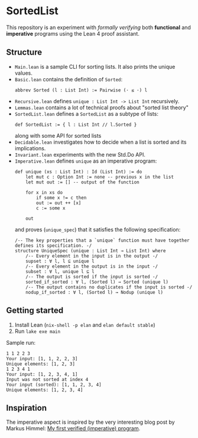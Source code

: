 # SortedList

This repository is an experiment with _formally verifying_ both **functional** and **imperative** programs using the Lean 4 proof assistant.

## Structure

- `Main.lean` is a sample CLI for sorting lists. It also prints the unique values.
- `Basic.lean` contains the definition of `Sorted`:
    ```lean
    abbrev Sorted (l : List Int) := Pairwise (· ≤ ·) l
    ```
- `Recursive.lean` defines `unique : List Int -> List Int` recursively.
- `Lemmas.lean` contains a lot of technical proofs about "sorted list theory"
- `SortedList.lean` defines a `SortedList` as a subtype of lists:
    ```lean
    def SortedList := { l : List Int // l.Sorted }
    ```
    along with some API for sorted lists
- `Decidable.lean` investigates how to decide when a list is sorted and its implications.
- `Invariant.lean` experiments with the new Std.Do API.
- `Imperative.lean` defines `unique` as an imperative program:
    ```lean
    def unique (xs : List Int) : Id (List Int) := do
        let mut c : Option Int := none -- previous x in the list
        let mut out := [] -- output of the function

        for x in xs do
            if some x != c then
            out := out ++ [x]
            c := some x

        out
    ```
    and proves (`unique_spec`) that it satisfies the following specification:
    ```lean
    /-- The key properties that a `unique` function must have together defines its specification. -/
    structure UniqueSpec (unique : List Int → List Int) where
        /-- Every element in the input is in the output -/
        supset : ∀ l, l ⊆ unique l
        /-- Every element in the output is in the input -/
        subset : ∀ l, unique l ⊆ l
        /-- The output is sorted if the input is sorted -/
        sorted_if_sorted : ∀ l, (Sorted l) → Sorted (unique l)
        /-- The output contains no duplicates if the input is sorted -/
        nodup_if_sorted : ∀ l, (Sorted l) → Nodup (unique l)
    ```

## Getting started

1. Install Lean (`nix-shell -p elan` and `elan default stable`)
2. Run `lake exe main`

Sample run:

```
1 1 2 2 3
Your input: [1, 1, 2, 2, 3]
Unique elements: [1, 2, 3]
1 2 3 4 1
Your input: [1, 2, 3, 4, 1]
Input was not sorted at index 4
Your input (sorted): [1, 1, 2, 3, 4]
Unique elements: [1, 2, 3, 4]
```

## Inspiration

The imperative aspect is inspired by the very interesting blog post by Markus Himmel: [My first verified (imperative) program](https://markushimmel.de/blog/my-first-verified-imperative-program/).